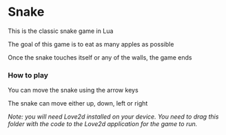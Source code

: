 # Snake
This is the classic snake game in Lua

The goal of this game is to eat as many apples as possible

Once the snake touches itself or any of the walls, the game ends

### How to play
You can move the snake using the arrow keys

The snake can move either up, down, left or right

*Note: you will need Love2d installed on your device. You need to drag this folder with the code to the Love2d application for the game to run.*
